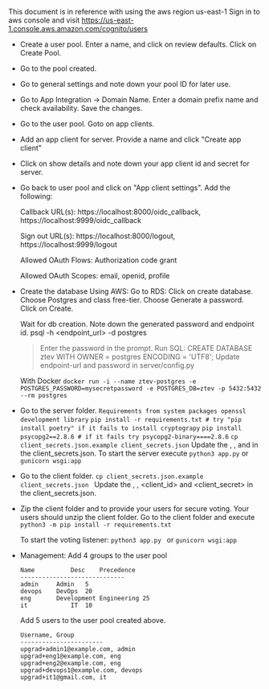 This document is in reference with using the aws region us-east-1
Sign in to aws console and visit https://us-east-1.console.aws.amazon.com/cognito/users

- Create a user pool. 
  Enter a name, and click on review defaults. 
  Click on Create Pool.

- Go to the pool created.

- Go to general settings and note down your pool ID for later use.

- Go to App Integration -> Domain Name. 
  Enter a domain prefix name and check availability. Save the changes.

- Go to the user pool. Goto on app clients.

- Add an app client for server. Provide a name and click "Create app client"

- Click on show details and note down your app client id and secret for server.

- Go back to user pool and click on "App client settings".
  Add the following:
  
  Callback URL(s): https://localhost:8000/oidc_callback, https://localhost:9999/oidc_callback
  
  Sign out URL(s): https://localhost:8000/logout, https://localhost:9999/logout
  
  Allowed OAuth Flows: Authorization code grant
  
  Allowed OAuth Scopes: email, openid, profile

- Create the database
  Using AWS:
    Go to RDS:
    Click on create database.
    Choose Postgres and class free-tier.
    Choose Generate a password.
    Click on Create.
    
    Wait for db creation. Note down the generated password and endpoint id.
    psql -h <endpoint_url> -d postgres
    > Enter the password in the prompt.
    Run SQL:
      CREATE DATABASE ztev WITH OWNER = postgres ENCODING = 'UTF8';
    Update endpoint-url and password in server/config.py
  
  With Docker
  ```docker run -i --name ztev-postgres -e POSTGRES_PASSWORD=mysecretpassword -e POSTGRES_DB=ztev -p 5432:5432 --rm postgres```

- Go to the server folder.
  ``` Requirements from system packages openssl development library ```
  ```pip install -r requirements.txt # try "pip install poetry" if it fails to install cryptograpy```
  ```pip install psycopg2==2.8.6 # if it fails try psycopg2-binary====2.8.6```
  ```cp client_secrets.json.example client_secrets.json```
  Update the <pool-id>, <domain-prefix>, <client-id> and <client-secret> in the client_secrets.json.
  To start the server execute
 ```python3 app.py```
  or 
  ```gunicorn wsgi:app```

- Go to the client folder.
  ```cp client_secrets.json.example client_secrets.json ```
  Update the <pool-id>, <domain-prefix>, <client_id> and <client_secret> in the client_secrets.json.
  

- Zip the client folder and to provide your users for secure voting.
  Your users should unzip the client folder.
  Go to the client folder and execute 
  ```python3 -m pip install -r requirements.txt```
  
  To start the voting listener:
  ```python3 app.py ```
  or
  ```gunicorn wsgi:app```


- Management: 
  Add 4 groups to the user pool
  ```
  Name          Desc    Precedence
  -----------------------------
  admin 	Admin	5	
  devops	DevOps	20	
  eng   	Development Engineering	25	
  it	        IT	10	
  ```
  
  Add 5 users to the user pool created above.
  ```
  Username, Group
  -----------------------
  upgrad+admin1@example.com, admin 
  upgrad+eng1@example.com, eng
  upgrad+eng2@example.com, eng
  upgrad+devops1@example.com, devops
  upgrad+it1@gmail.com, it
  ```
